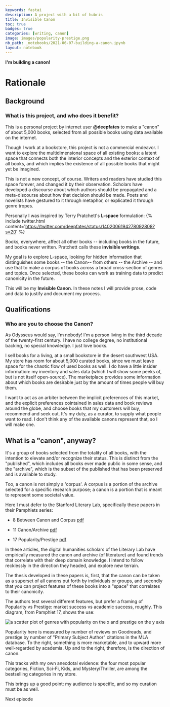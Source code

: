 ```yaml
---
keywords: fastai
description: A project with a bit of hubris
title: Invisible Canon
toc: true 
badges: true
categories: [writing, canon]
image: images/popularity-prestige.png
nb_path: _notebooks/2021-06-07-building-a-canon.ipynb
layout: notebook
---
```


<!--
#################################################
### THIS FILE WAS AUTOGENERATED! DO NOT EDIT! ###
#################################################
# file to edit: _notebooks/2021-06-07-building-a-canon.ipynb
-->

<div class="container" id="notebook-container">
        
<div class="cell border-box-sizing text_cell rendered"><div class="inner_cell">
<div class="text_cell_render border-box-sizing rendered_html">
<p><strong>I'm building a canon!</strong></p>

</div>
</div>
</div>
<div class="cell border-box-sizing text_cell rendered"><div class="inner_cell">
<div class="text_cell_render border-box-sizing rendered_html">
<h1 id="Rationale">Rationale<a class="anchor-link" href="#Rationale"> </a></h1>
</div>
</div>
</div>
<div class="cell border-box-sizing text_cell rendered"><div class="inner_cell">
<div class="text_cell_render border-box-sizing rendered_html">
<h2 id="Background">Background<a class="anchor-link" href="#Background"> </a></h2><h3 id="What-is-this-project,-and-who-does-it-benefit?">What is this project, and who does it benefit?<a class="anchor-link" href="#What-is-this-project,-and-who-does-it-benefit?"> </a></h3><p>This is a personal project by internet user <strong>@deepfates</strong> to make a "canon" of about 5,000 books, selected from all possible books using data available on the internet.</p>
<p>Though I work at a bookstore, this project is not a commercial endeavor. I want to explore the multidimensional space of all existing books: a latent space that connects both the interior concepts and the exterior context of all books, and which implies the existence of all possible books that might yet be imagined.</p>
<p>This is not a new concept, of course. Writers and readers have studied this space forever, and changed it by their observation. Scholars have developed a discourse about which authors should be propagated and a meta-discourse about how that decision should be made. Poets and novelists have gestured to it through metaphor, or explicated it through genre tropes.</p>
<p>Personally I was inspired by Terry Pratchett's <strong>L-space</strong> formulation: 
{% include twitter.html content='<a href="https://twitter.com/deepfates/status/1402006194278092808?s=20">https://twitter.com/deepfates/status/1402006194278092808?s=20</a>' %}</p>
<p>Books, everywhere, affect all other books -- including books in the future, and books never written. Pratchett calls these <strong>invisible writings</strong>.</p>
<p>My goal is to explore L-space, looking for hidden information that distinguishes some books -- the Canon-- from others -- the Archive -- and use that to make a corpus of books across a broad cross-section of genres and topics. Once selected, these books can work as training data to predict canonicity in the future.</p>
<p>This will be my <strong>Invisible Canon</strong>. In these notes I will provide prose, code and data to justify and document my process.</p>

</div>
</div>
</div>
<div class="cell border-box-sizing text_cell rendered"><div class="inner_cell">
<div class="text_cell_render border-box-sizing rendered_html">
<h2 id="Qualifications">Qualifications<a class="anchor-link" href="#Qualifications"> </a></h2><h3 id="Who-are-you-to-choose-the-Canon?">Who are you to choose the Canon?<a class="anchor-link" href="#Who-are-you-to-choose-the-Canon?"> </a></h3><p>As Odysseus would say, I'm nobody! I'm a person living in the third decade of the twenty-first century. I have no college degree, no institutional backing, no special knowledge. I just love books.</p>
<p>I sell books for a living, at a small bookstore in the desert southwest USA. My store has room for about 5,000 curated books, since we must leave space for the chaotic flow of used books as well. I do have a little insider information: my inventory and sales data (which I will show some peeks of, but is not itself open-source). The marketplace provides some information about which books are desirable just by the amount of times people will buy them.</p>
<p>I want to act as an arbiter between the implicit preferences of this market, and the explicit preferences cointained in sales data and book reviews around the globe, and choose books that my customers will buy, recommend and seek out. It's my duty, as a curator, to supply what people want to read. I don't think any of the available canons represent that, so I will make one.</p>

</div>
</div>
</div>
<div class="cell border-box-sizing text_cell rendered"><div class="inner_cell">
<div class="text_cell_render border-box-sizing rendered_html">
<h2 id="What-is-a-&quot;canon&quot;,-anyway?">What is a "canon", anyway?<a class="anchor-link" href="#What-is-a-&quot;canon&quot;,-anyway?"> </a></h2><p>It's a group of books selected from the totality of all books, with the intention to elevate and/or recognize their status. This is distinct from the "published", which includes all books ever made public in some sense, and the "archive", which is the subset of the published that has been preserved and is available to study.</p>
<p>Too, a canon is not simply a 'corpus'. A corpus is a portion of the archive selected for a specific research purpose; a canon is a portion that is meant to represent some societal value.</p>
<p>Here I must defer to the Stanford Literary Lab, specifically these papers in their Pamphlets series:</p>
<ul>
<li><p>8 Between Canon and Corpus <a href="https://litlab.stanford.edu/LiteraryLabPamphlet8.pdf">pdf</a></p>
</li>
<li><p>11 Canon/Archive <a href="https://litlab.stanford.edu/LiteraryLabPamphlet11.pdf">pdf</a></p>
</li>
<li><p>17 Popularity/Prestige <a href="https://litlab.stanford.edu/LiteraryLabPamphlet17.pdf">pdf</a></p>
</li>
</ul>
<p>In these articles, the digital humanities scholars of the Literary Lab have empirically measured the canon and archive (of literature) and found trends that correlate with their deep domain knowledge. I intend to follow recklessly in the direction they headed, and explore new terrain.</p>
<p>The thesis developed in these papers is, first, that the canon can be taken as a superset of all canons put forth by individuals or groups, and secondly that you can project features of these books into a "space" that correlates to their canonicity.</p>
<p>The authors test several different features, but prefer a framing of Popularity vs Prestige: market success vs academic success, roughly. This diagram, from Pamphlet 17, shows the use:</p>
<p><img src="/fastpages/images/copied_from_nb/popularity-prestige.png" alt="a scatter plot of genres with popularity on the x and prestige on the y axis"></p>
<p>Popularity here is measured by number of reviews on Goodreads, and prestige by number of "Primary Subject Author" citations in the MLA database. To the right, something is more marketable, and to upward more well-regarded by academia. Up and to the right, therefore, is the direction of canon.</p>
<p>This tracks with my own anecdotal evidence: the four most popular categories, Fiction, Sci-Fi, Kids, and Mystery/Thriller, are among the bestselling categories in my store.</p>
<p>This brings up a good point: my audience is specific, and so my curation must be as well.</p>

</div>
</div>
</div>
<div class="cell border-box-sizing text_cell rendered"><div class="inner_cell">
<div class="text_cell_render border-box-sizing rendered_html">
<p>Next episode</p>

</div>
</div>
</div>
</div>
 

<script type="application/vnd.jupyter.widget-state+json">
{"state": {}, "version_major": 2, "version_minor": 0}
</script>

